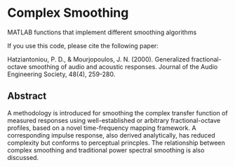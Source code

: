 # Complex Smoothing
 MATLAB functions that implement different smoothing algorithms



If you use this code, please cite the following paper:

Hatziantoniou, P. D., & Mourjopoulos, J. N. (2000). Generalized fractional-octave smoothing of audio and acoustic responses. Journal of the Audio Engineering Society, 48(4), 259-280.

## Abstract

A methodology is introduced for smoothing the complex transfer function of measured responses using well-established or arbitrary fractional-octave profiles, based on a novel time-frequency mapping framework. A corresponding impulse response, also derived analytically, has reduced complexity but conforms to perceptual princples. The relationship between complex smoothing and traditional power spectral smoothing is also discussed. 
